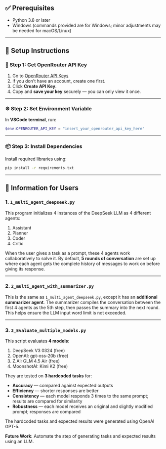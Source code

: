 ## ✅ Prerequisites

- Python 3.8 or later
- Windows (commands provided are for Windows; minor adjustments may be needed for macOS/Linux)

---

## 🚀 Setup Instructions

### 🔑 Step 1: Get OpenRouter API Key

1. Go to [OpenRouter API Keys](https://openrouter.ai/settings/keys)
2. If you don't have an account, create one first.
3. Click **Create API Key**.
4. Copy and **save your key** securely — you can only view it once.

---

### ⚙️ Step 2: Set Environment Variable

In **VSCode terminal**, run:

```powershell
$env:OPENROUTER_API_KEY = "insert_your_openrouter_api_key_here"
```

---

### 📦 Step 3: Install Dependencies

Install required libraries using:

```bash
pip install -r requirements.txt
```

---

## 📄 Information for Users

### 1. `1_multi_agent_deepseek.py`

This program initializes 4 instances of the DeepSeek LLM as 4 different agents:

1. Assistant
2. Planner
3. Coder
4. Critic

When the user gives a task as a prompt, these 4 agents work collaboratively to solve it.
By default, **5 rounds of conversation** are set up where each agent gets the complete history of messages to work on before giving its response.

---

### 2. `2_multi_agent_with_summarizer.py`

This is the same as `1_multi_agent_deepseek.py`, except it has an **additional summarizer agent**.
The summarizer compiles the conversation between the first 4 agents as the 5th step, then passes the summary into the next round.
This helps ensure the LLM input word limit is not exceeded.

---

### 3. `3_Evaluate_multiple_models.py`

This script evaluates **4 models**:

1. DeepSeek V3 0324 (free)
2. OpenAI: gpt-oss-20b (free)
3. Z.AI: GLM 4.5 Air (free)
4. MoonshotAI: Kimi K2 (free)

They are tested on **3 hardcoded tasks** for:

- **Accuracy** — compared against expected outputs
- **Efficiency** — shorter responses are better
- **Consistency** — each model responds 3 times to the same prompt; results are compared for similarity
- **Robustness** — each model receives an original and slightly modified prompt; responses are compared

The hardcoded tasks and expected results were generated using OpenAI GPT-5.

**Future Work:**
Automate the step of generating tasks and expected results using an LLM.

```

```
